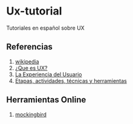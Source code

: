 Ux-tutorial
===========

Tutoriales en español sobre UX

## <a name='TOC'>Referencias</a>

1. [wikipedia](http://es.wikipedia.org/wiki/Experiencia_de_usuario)
1. [¿Que es UX?](http://www.fatdux.com/es/what/what-is-ux)
1. [La Experiencia del Usuario](http://www.nosolousabilidad.com/articulos/experiencia_del_usuario.htm)
1. [Etapas, actividades, técnicas y herramientas](http://www.nosolousabilidad.com/articulos/uxd.htm)

## <a name='TOC'>Herramientas Online</a>

1. [mockingbird](https://gomockingbird.com/)
